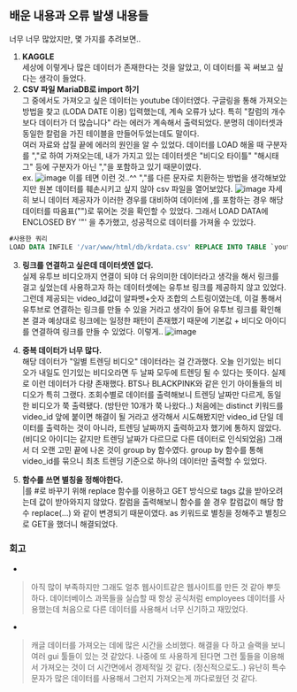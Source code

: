 ## 배운 내용과 오류 발생 내용들
너무 너무 많았지만, 몇 가지를 추려보면..

1. **KAGGLE**  
세상에 이렇게나 많은 데이터가 존재한다는 것을 알았고, 이 데이터를 꼭 써보고 싶다는 생각이 들었다.
2. **CSV 파일 MariaDB로 import 하기**  
그 중에서도 가져오고 싶은 데이터는 youtube 데이터였다. 구글링을 통해 가져오는 방법을 찾고 (LODA DATE 이용) 입력했는데, 계속 오류가 났다. 특히 "칼럼의 개수보다 데이터가 더 많습니다" 라는 에러가 계속해서 출력되었다. 분명히 데이터셋과 동일한 칼럼을 가진 테이블을 만들어두었는데도 말이다.  
여러 자료와 삽질 끝에 에러의 원인을 알 수 있었다. 데이터를 LOAD 해올 때 구분자를 ","로 하여 가져오는데, 내가 가지고 있는 데이터셋은 "비디오 타이틀" "해시태그" 등에 구분자가 아닌 ","을 포함하고 있기 때문이였다.  
ex. ![image](https://user-images.githubusercontent.com/69361613/97793154-71011580-1c2b-11eb-86ba-771d3088a77a.png)
이를 테면 이런 것..^^ 
","를 다른 문자로 치환하는 방법을 생각해보았지만 원본 데이터를 훼손시키고 싶지 않아 csv 파일을 열어보았다.
![image](https://user-images.githubusercontent.com/69361613/97793169-b9203800-1c2b-11eb-995b-f5339942586d.png)
자세히 보니 데이터 제공자가 이러한 경우를 대비하여 데이터에 ,를 포함하는 경우 해당 데이터를 따옴표("")로 묶어논 것을 확인할 수 있었다. 그래서 LOAD DATA에 ENCLOSED BY '"' 을 추가했고, 성공적으로 데이터를 가져올 수 있었다.
~~~sql 
#사용한 쿼리
LOAD DATA INFILE '/var/www/html/db/krdata.csv' REPLACE INTO TABLE `youtube`.`KR` COLUMNS TERMINATED BY ',' ENCLOSED BY '"' LINES TERMINATED BY '\r\n' IGNORE 1 LINES (video_id, title, pulishedAt, channelId, channelTitle, categoryId, trending_date,tags, view_count, likes, dislikes, comment_count, thumbnail_link);
~~~
3. **링크를 연결하고 싶은데 데이터셋엔 없다.**  
실제 유투브 비디오까지 연결이 되야 더 유의미한 데이터라고 생각을 해서 링크를 걸고 싶었는데 사용하고자 하는 데이터셋에는 유투브 링크를 제공하지 않고 있었다. 
그런데 제공되는 video_Id값이 알파벳+숫자 조합의 스트링이였는데, 이걸 통해서 유투브로 연결하는 링크를 만들 수 있을 거라고 생각이 들어 유투브 링크를 확인해본 결과 예상대로 링크에는 일정한 패턴이 존재했기 때문에 기본값 + 비디오 아이디를 연결하여 링크를 만들 수 있었다. 이렇게..
![image](https://user-images.githubusercontent.com/69361613/97793260-1c5e9a00-1c2d-11eb-99ba-9e2010fb2ee3.png)

4. **중복 데이터가 너무 많다.**  
해당 데이터가 "일별 트렌딩 비디오" 데이터라는 걸 간과했다. 오늘 인기있는 비디오가 내일도 인기있는 비디오라면 두 날짜 모두에 트렌딩 될 수 있다는 뜻이다. 실제로 이런 데이터가 다량 존재했다. BTS나 BLACKPINK와 같은 인기 아이돌들의 비디오가 특히 그랬다. 조회수별로 데이터를 출력해보니 트렌딩 날짜만 다르게, 동일한 비디오가 쭉 출력됐다. (방탄만 10개가 쭉 나왔다..) 처음에는 distinct 키워드를 video_id 앞에 붙이면 해결이 될 거라고 생각해서 시도해봤지만 video_id 단일 데이터를 출력하는 것이 아니라, 트렌딩 날짜까지 출력하고자 했기에 통하지 않았다. (비디오 아이디는 같지만 트렌딩 날짜가 다르므로 다른 데이터로 인식되었음)
그래서 더 오랜 고민 끝에 나온 것이 group by 함수였다. group by 함수를 통해 video_id를 묶으니 최초 트렌딩 기준으로 하나의 데이터만 출력할 수 있었다.

5. **함수를 쓰면 별칭을 정해야한다.**  
|를 #로 바꾸기 위해 replace 함수를 이용하고 GET 방식으로 tags 값을 받아오려는데 값이 받아와지지 않았다. 칼럼을 출력해보니 함수를 쓸 경우 칼럼값이 해당 함수 replace(...) 와 같이 변경되기 때문이였다.
as 키워드로 별칭을 정해주고 별칭으로 GET을 했더니 해결되었다.

### 회고

+
> 아직 많이 부족하지만 그래도 얼추 웹사이트같은 웹사이트를 만든 것 같아 뿌듯하다. 데이터베이스 과목들을 실습할 때 항상 공식처럼 employees 데이터를 사용했는데 처음으로 다른 데이터를 사용해서 너무 신기하고 재밌었다.

-
> 캐글 데이터를 가져오는 데에 많은 시간을 소비했다. 해결을 다 하고 슬랙을 보니 여러 gui 툴들이 있는 것 같았다. 나중에 또 사용하게 된다면 그런 툴들을 이용해서 가져오는 것이 더 시간면에서 경제적일 것 같다. (정신적으로도..) 유난히 특수문자가 많은 데이터를 사용해서 그런지 가져오는게 까다로웠던 것 같다.


